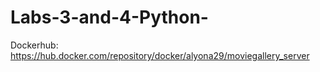 # Labs-3-and-4-Python-
Dockerhub: https://hub.docker.com/repository/docker/alyona29/moviegallery_server
